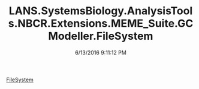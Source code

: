 ﻿---
title: LANS.SystemsBiology.AnalysisTools.NBCR.Extensions.MEME_Suite.GCModeller.FileSystem
date: 6/13/2016 9:11:12 PM
---

[FileSystem](T-LANS.SystemsBiology.AnalysisTools.NBCR.Extensions.MEME_Suite.GCModeller.FileSystem.FileSystem.html)
